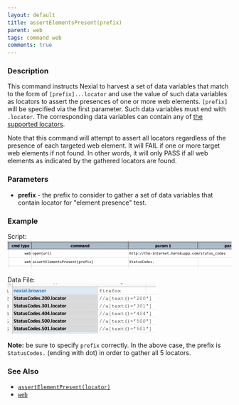 ```yaml
---
layout: default
title: assertElementsPresent(prefix)
parent: web
tags: command web
comments: true
---
```


### Description
This command instructs Nexial to harvest a set of data variables that match to the form of `[prefix]...locator` and
use the value of such data variables as locators to assert the presences of one or more web elements. `[prefix]` will
be specified via the first parameter. Such data variables must end with `.locator`. The corresponding data variables 
can contain any of [the supported locators](index#locators).

Note that this command will attempt to assert all locators regardless of the presence of each targeted web element. It
will FAIL if one or more target web elements if not found. In other words, it will only PASS if all web elements as 
indicated by the gathered locators are found.


### Parameters
- **prefix** - the prefix to consider to gather a set of data variables that contain locator for "element presence" test.


### Example
Script:<br/>
![](image/assertElementsPresent_02.png)

Data File:<br/>
![](image/assertElementsPresent_01.png)

**Note:** be sure to specify `prefix` correctly. In the above case, the prefix is `StatusCodes.` (ending with dot) 
in order to gather all 5 locators.


### See Also
- [`assertElementPresent(locator)`](assertElementPresent(locator))
- [`web`](index.html)